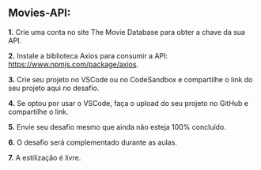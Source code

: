 ## Movies-API:

**1.** Crie uma conta no site The Movie Database para obter a chave da sua API.

**2.** Instale a biblioteca Axios para consumir a API: https://www.npmjs.com/package/axios.

**3.** Crie seu projeto no VSCode ou no CodeSandbox e compartilhe o link do seu projeto aqui no desafio.

**4.** Se optou por usar o VSCode, faça o upload do seu projeto no GitHub e compartilhe o link.

**5.** Envie seu desafio mesmo que ainda não esteja 100% concluído.

**6.** O desafio será complementado durante as aulas.

**7.** A estilização é livre.
